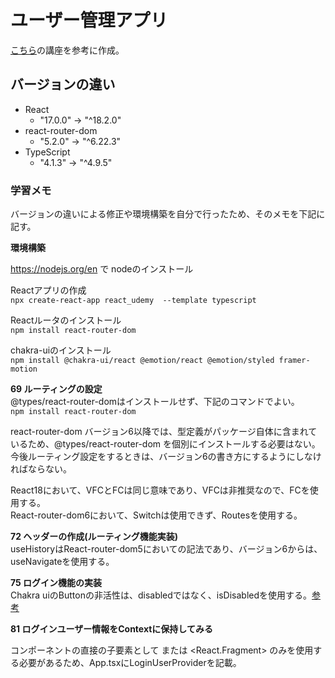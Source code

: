 # ユーザー管理アプリ

[こちら](https://www.udemy.com/course/react_stepup/?couponCode=ST6MT42324)の講座を参考に作成。


## バージョンの違い  

- React
  - "17.0.0" → "^18.2.0"
- react-router-dom
  - "5.2.0" → "^6.22.3"
- TypeScript
  - "4.1.3" →  "^4.9.5"

### 学習メモ  
バージョンの違いによる修正や環境構築を自分で行ったため、そのメモを下記に記す。

**環境構築**  

https://nodejs.org/en で nodeのインストール  

Reactアプリの作成  
`npx create-react-app react_udemy  --template typescript`  

Reactルータのインストール  
`npm install react-router-dom`  

chakra-uiのインストール  
`npm install @chakra-ui/react @emotion/react @emotion/styled framer-motion`  

**69 ルーティングの設定**  
@types/react-router-domはインストールせず、下記のコマンドでよい。  
`npm install react-router-dom`  

react-router-dom バージョン6以降では、型定義がパッケージ自体に含まれているため、@types/react-router-dom を個別にインストールする必要はない。  
今後ルーティング設定をするときは、バージョン6の書き方にするようにしなければならない。  

React18において、VFCとFCは同じ意味であり、VFCは非推奨なので、FCを使用する。  
React-router-dom6において、Switchは使用できず、Routesを使用する。  


**72 ヘッダーの作成(ルーティング機能実装)**  
useHistoryはReact-router-dom5においての記法であり、バージョン6からは、useNavigateを使用する。  

**75 ログイン機能の実装**  
Chakra uiのButtonの非活性は、disabledではなく、isDisabledを使用する。[参考](https://qiita.com/FumioNonaka/items/3f3be1fa53727d113562)

**81 ログインユーザー情報をContextに保持してみる**  

<Routes> コンポーネントの直接の子要素として <Route> または <React.Fragment> のみを使用する必要があるため、App.tsxにLoginUserProviderを記載。
